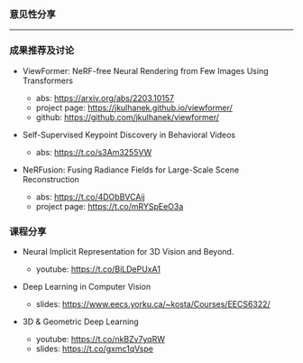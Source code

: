 ### 意见性分享

***

### 成果推荐及讨论

- ViewFormer: NeRF-free Neural Rendering from Few Images Using Transformers
  - abs: https://arxiv.org/abs/2203.10157
  - project page: https://jkulhanek.github.io/viewformer/
  - github: https://github.com/jkulhanek/viewformer/

- Self-Supervised Keypoint Discovery in Behavioral Videos
  - abs: https://t.co/s3Am3255VW

- NeRFusion: Fusing Radiance Fields for Large-Scale Scene Reconstruction
  - abs: https://t.co/4DObBVCAij
  - project page: https://t.co/mRYSpEeO3a

### 课程分享

- Neural Implicit Representation for 3D Vision and Beyond.
  - youtube: https://t.co/BiLDePUxA1

- Deep Learning in Computer Vision
  - slides: https://www.eecs.yorku.ca/~kosta/Courses/EECS6322/

- 3D & Geometric Deep Learning
  - youtube: https://t.co/nkBZv7yqRW
  - slides: https://t.co/gxmc1qVspe
